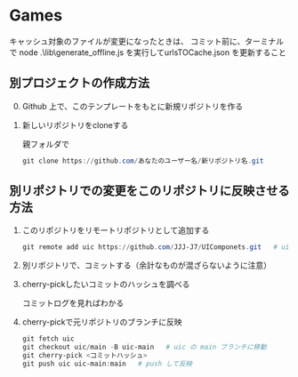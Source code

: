 # Games
キャッシュ対象のファイルが変更になったときは、
コミット前に、ターミナルで node .\lib\generate_offline.js を実行してurlsTOCache.json を更新すること


## 別プロジェクトの作成方法

0. Github 上で、このテンプレートをもとに新規リポジトリを作る

1. 新しいリポジトリをcloneする

   親フォルダで
   ```powershell
   git clone https://github.com/あなたのユーザー名/新リポジトリ名.git
   ```

## 別リポジトリでの変更をこのリポジトリに反映させる方法

1. このリポジトリをリモートリポジトリとして追加する

   ```powershell
   git remote add uic https://github.com/JJJ-J7/UIComponets.git   # uic リモートリポジトリ名。任意の文字列。
   ```

2. 別リポジトリで、コミットする（余計なものが混ざらないように注意）

3. cherry-pickしたいコミットのハッシュを調べる

   コミットログを見ればわかる

5. cherry-pickで元リポジトリのブランチに反映

   ```powershell
   git fetch uic
   git checkout uic/main -B uic-main   # uic の main ブランチに移動
   git cherry-pick <コミットハッシュ>
   git push uic uic-main:main   # push して反映
   ```


